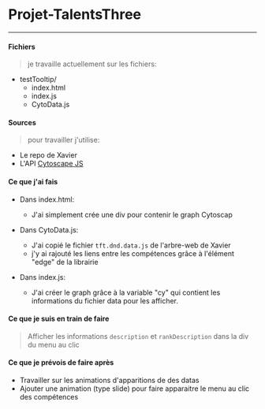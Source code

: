 
 # Projet-TalentsThree

---


#### Fichiers

> je travaille actuellement sur les fichiers:
* testTooltip/
  * index.html
  * index.js
  * CytoData.js
 

 #### Sources
> pour travailler j'utilise:
  * Le repo de Xavier
  * L'API [Cytoscape JS](http://js.cytoscape.org/)
  
 #### Ce que j'ai fais
 * Dans index.html:
   * J'ai simplement crée une div pour contenir le graph Cytoscap

* Dans CytoData.js:
  * J'ai copié le fichier `tft.dnd.data.js` de l'arbre-web de Xavier 
  * j'y ai rajouté les liens entre les compétences grâce à l'élément "edge" de la librairie

* Dans index.js:
  * J'ai créer le graph grâce à la variable "cy" qui contient les informations du fichier data pour les afficher. 



 
#### Ce que je suis en train de faire
> Afficher les informations `description` et `rankDescription` dans la div du menu au clic


#### Ce que je prévois de faire après

* Travailler sur les animations d'apparitions de des datas
* Ajouter une animation (type slide) pour faire apparaitre le menu au clic des compétences 




 

